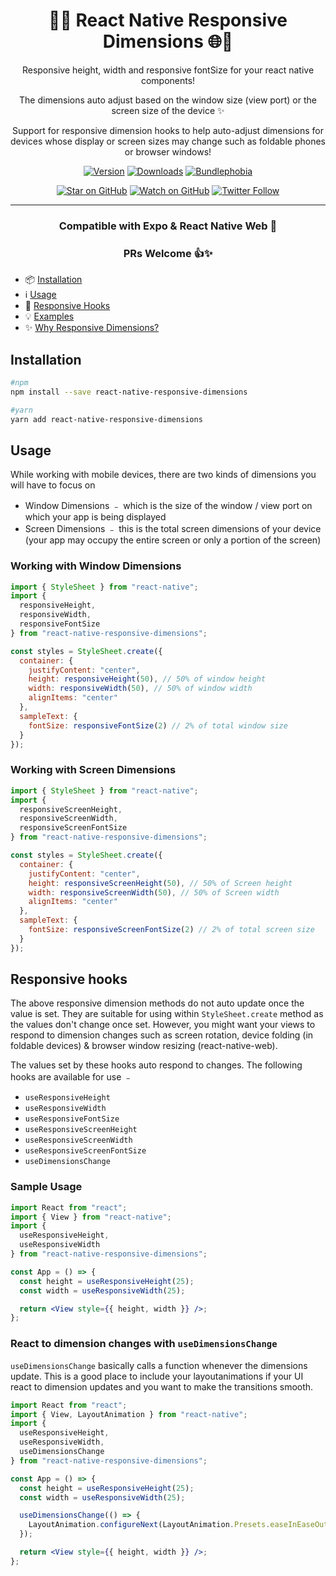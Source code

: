 <div align="center">

# 📐📱 React Native Responsive Dimensions 🌐📏

Responsive height, width and responsive fontSize for your react native components!

The dimensions auto adjust based on the window size (view port) or the screen size of the device ✨

Support for responsive dimension hooks to help auto-adjust dimensions for devices whose display or screen sizes may change such as foldable phones or browser windows!

<!-- [![Build Status][build-badge]][build]
[![Maintainability][maintainability-badge]][maintainability-url]
[![Test Coverage][coverage-badge]][coverage-url] -->

[![Version][version-badge]][package]
[![Downloads][downloads-badge]][npmtrends]
[![Bundlephobia][bundle-phobia-badge]][bundle-phobia]

[![Star on GitHub][github-star-badge]][github-star]
[![Watch on GitHub][github-watch-badge]][github-watch]
[![Twitter Follow][twitter-badge]][twitter]

---

### Compatible with Expo & React Native Web 🚀

### PRs Welcome 👍✨

</div>

- 📦 [Installation](#installation)
- ℹ️ [Usage](#usage)
- 🎣 [Responsive Hooks](#responsive-hooks)
- 💡 [Examples](#examples)
- ✨ [Why Responsive Dimensions?](#why-responsive-dimensions)

## Installation

```sh
#npm
npm install --save react-native-responsive-dimensions

#yarn
yarn add react-native-responsive-dimensions
```

## Usage

While working with mobile devices, there are two kinds of dimensions you will have to focus on

- Window Dimensions ﹣ which is the size of the window / view port on which your app is being displayed
- Screen Dimensions ﹣ this is the total screen dimensions of your device (your app may occupy the entire screen or only a portion of the screen)

### Working with Window Dimensions

```js
import { StyleSheet } from "react-native";
import {
  responsiveHeight,
  responsiveWidth,
  responsiveFontSize
} from "react-native-responsive-dimensions";

const styles = StyleSheet.create({
  container: {
    justifyContent: "center",
    height: responsiveHeight(50), // 50% of window height
    width: responsiveWidth(50), // 50% of window width
    alignItems: "center"
  },
  sampleText: {
    fontSize: responsiveFontSize(2) // 2% of total window size
  }
});
```

### Working with Screen Dimensions

```js
import { StyleSheet } from "react-native";
import {
  responsiveScreenHeight,
  responsiveScreenWidth,
  responsiveScreenFontSize
} from "react-native-responsive-dimensions";

const styles = StyleSheet.create({
  container: {
    justifyContent: "center",
    height: responsiveScreenHeight(50), // 50% of Screen height
    width: responsiveScreenWidth(50), // 50% of Screen width
    alignItems: "center"
  },
  sampleText: {
    fontSize: responsiveScreenFontSize(2) // 2% of total screen size
  }
});
```

## Responsive hooks

The above responsive dimension methods do not auto update once the value is set. They are suitable for using within `StyleSheet.create` method as the values don't change once set. However, you might want your views to respond to dimension changes such as screen rotation, device folding (in foldable devices) & browser window resizing (react-native-web).

The values set by these hooks auto respond to changes. The following hooks are available for use ﹣

- `useResponsiveHeight`
- `useResponsiveWidth`
- `useResponsiveFontSize`
- `useResponsiveScreenHeight`
- `useResponsiveScreenWidth`
- `useResponsiveScreenFontSize`
- `useDimensionsChange`

### Sample Usage

```jsx
import React from "react";
import { View } from "react-native";
import {
  useResponsiveHeight,
  useResponsiveWidth
} from "react-native-responsive-dimensions";

const App = () => {
  const height = useResponsiveHeight(25);
  const width = useResponsiveWidth(25);

  return <View style={{ height, width }} />;
};
```

### React to dimension changes with `useDimensionsChange`

`useDimensionsChange` basically calls a function whenever the dimensions update. This is a good place to include your layoutanimations if your UI react to dimension updates and you want to make the transitions smooth.

```jsx
import React from "react";
import { View, LayoutAnimation } from "react-native";
import {
  useResponsiveHeight,
  useResponsiveWidth,
  useDimensionsChange
} from "react-native-responsive-dimensions";

const App = () => {
  const height = useResponsiveHeight(25);
  const width = useResponsiveWidth(25);

  useDimensionsChange(() => {
    LayoutAnimation.configureNext(LayoutAnimation.Presets.easeInEaseOut);
  });

  return <View style={{ height, width }} />;
};
```

[build]: https://github.com/DaniAkash/react-native-responsive-dimensions/actions
[build-badge]: https://github.com/daniakash/react-native-responsive-dimensions/workflows/build/badge.svg
[coverage-badge]: https://api.codeclimate.com/v1/badges/f7954c1e1686cabeeb97/test_coverage
[coverage-url]: https://codeclimate.com/github/DaniAkash/react-native-responsive-dimensions/test_coverage
[maintainability-badge]: https://api.codeclimate.com/v1/badges/f7954c1e1686cabeeb97/maintainability
[maintainability-url]: https://codeclimate.com/github/DaniAkash/react-native-responsive-dimensions/maintainability
[bundle-phobia-badge]: https://badgen.net/bundlephobia/minzip/react-native-responsive-dimensions
[bundle-phobia]: https://bundlephobia.com/result?p=react-native-responsive-dimensions
[downloads-badge]: https://img.shields.io/npm/dm/react-native-responsive-dimensions.svg?style=flat-square
[npmtrends]: http://www.npmtrends.com/react-native-responsive-dimensions
[package]: https://www.npmjs.com/package/react-native-responsive-dimensions
[version-badge]: https://img.shields.io/npm/v/react-native-responsive-dimensions.svg?style=flat-square
[twitter]: https://twitter.com/dani_akash_
[twitter-badge]: https://img.shields.io/twitter/follow/dani_akash_?style=social
[github-watch-badge]: https://img.shields.io/github/watchers/DaniAkash/react-native-responsive-dimensions.svg?style=social
[github-watch]: https://github.com/DaniAkash/react-native-responsive-dimensions/watchers
[github-star-badge]: https://img.shields.io/github/stars/DaniAkash/react-native-responsive-dimensions.svg?style=social
[github-star]: https://github.com/DaniAkash/react-native-responsive-dimensions/stargazers
